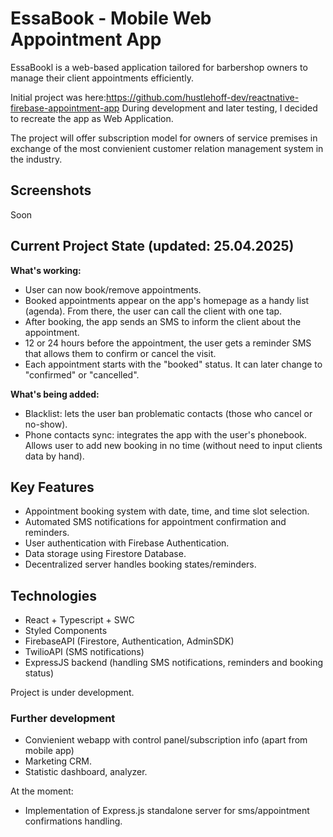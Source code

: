 # EssaBook - Mobile Web Appointment App

EssaBookl is a web-based application tailored for barbershop owners to manage their client appointments efficiently.

Initial project was here:https://github.com/hustlehoff-dev/reactnative-firebase-appointment-app
During development and later testing, I decided to recreate the app as Web Application.

The project will offer subscription model for owners of service premises in exchange of the most convienient customer relation management system in the industry.

## Screenshots

Soon

## Current Project State (updated: 25.04.2025)

**What's working:**

- User can now book/remove appointments.
- Booked appointments appear on the app's homepage as a handy list (agenda). From there, the user can call the client with one tap.
- After booking, the app sends an SMS to inform the client about the appointment.
- 12 or 24 hours before the appointment, the user gets a reminder SMS that allows them to confirm or cancel the visit.
- Each appointment starts with the "booked" status. It can later change to "confirmed" or "cancelled".

**What's being added:**

- Blacklist: lets the user ban problematic contacts (those who cancel or no-show).
- Phone contacts sync: integrates the app with the user's phonebook. Allows user to add new booking in no time (without need to input clients data by hand).

## Key Features

- Appointment booking system with date, time, and time slot selection.
- Automated SMS notifications for appointment confirmation and reminders.
- User authentication with Firebase Authentication.
- Data storage using Firestore Database.
- Decentralized server handles booking states/reminders.

## Technologies

- React + Typescript + SWC
- Styled Components
- FirebaseAPI (Firestore, Authentication, AdminSDK)
- TwilioAPI (SMS notifications)
- ExpressJS backend (handling SMS notifications, reminders and booking status)

Project is under development.

### Further development

- Convienient webapp with control panel/subscription info (apart from mobile app)
- Marketing CRM.
- Statistic dashboard, analyzer.

At the moment:

- Implementation of Express.js standalone server for sms/appointment confirmations handling.
